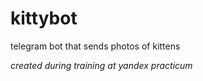 # kittybot
telegram bot that sends photos of kittens


*created during training at yandex practicum*
